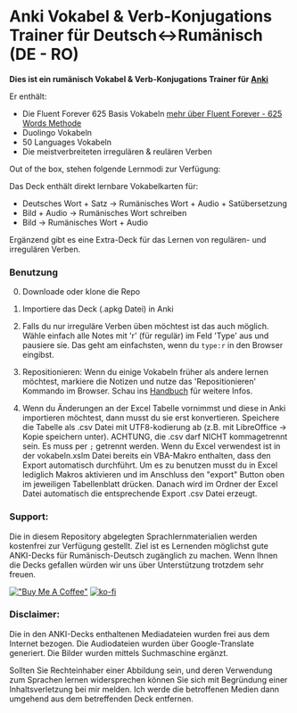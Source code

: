 Anki Vokabel & Verb-Konjugations Trainer für Deutsch<->Rumänisch (DE - RO)
============================================

**Dies ist ein rumänisch Vokabel & Verb-Konjugations Trainer für [Anki](http://ankisrs.net)**

Er enthält:
- Die Fluent Forever 625 Basis Vokabeln [mehr über Fluent Forever - 625 Words Methode](https://blog.fluent-forever.com/base-vocabulary-list/)
- Duolingo Vokabeln
- 50 Languages Vokabeln
- Die meistverbreiteten irregulären & reulären Verben

Out of the box, stehen folgende Lernmodi zur Verfügung:

Das Deck enthält direkt lernbare Vokabelkarten für:
* Deutsches Wort + Satz -> Rumänisches Wort + Audio + Satübersetzung
* Bild + Audio -> Rumänisches Wort schreiben
* Bild -> Rumänisches Wort + Audio

Ergänzend gibt es eine Extra-Deck für das Lernen von regulären- und irregulären Verben.

### Benutzung

0. Downloade oder klone die Repo

1. Importiere das Deck (.apkg Datei) in Anki

2. Falls du nur irreguläre Verben üben möchtest ist das auch möglich. Wähle einfach alle Notes mit 'r' (für regulär) im Feld 'Type' aus und pausiere sie. Das geht am einfachsten, wenn du `type:r` in den Browser eingibst.

3. Repositionieren: Wenn du einige Vokabeln früher als andere lernen möchtest, markiere die Notizen und nutze das 'Repositionieren' Kommando im Browser. Schau ins [Handbuch](http://ankisrs.net/docs/manual.html#other-menu-items) für weitere Infos.

4. Wenn du Änderungen an der Excel Tabelle vornimmst und diese in Anki importieren möchtest, dann musst du sie erst konvertieren. Speichere die Tabelle als .csv Datei mit UTF8-kodierung ab (z.B. mit LibreOffice -> Kopie speichern unter). ACHTUNG, die .csv darf NICHT kommagetrennt sein. Es muss per `;` getrennt werden.
Wenn du Excel verwendest ist in der vokabeln.xslm Datei bereits ein VBA-Makro enthalten, dass den Export automatisch durchführt.
Um es zu benutzen musst du in Excel lediglich Makros aktivieren und im Anschluss den "export" Button oben im jeweiligen Tabellenblatt drücken.
Danach wird im Ordner der Excel Datei automatisch die entsprechende Export .csv Datei erzeugt.

### Support:
Die in diesem Repository abgelegten Sprachlernmaterialien werden kostenfrei zur Verfügung gestellt.
Ziel ist es Lernenden möglichst gute ANKI-Decks für Rumänisch-Deutsch zugänglich zu machen.
Wenn Ihnen die Decks gefallen würden wir uns über Unterstützung trotzdem sehr freuen.

[!["Buy Me A Coffee"](https://www.buymeacoffee.com/assets/img/custom_images/orange_img.png)](https://www.buymeacoffee.com/born2root)
[![ko-fi](https://ko-fi.com/img/githubbutton_sm.svg)](https://ko-fi.com/born2root)

### Disclaimer:
Die in den ANKI-Decks enthaltenen Mediadateien wurden frei aus dem Internet bezogen.
Die Audiodateien wurden über Google-Translate generiert.
Die Bilder wurden mittels Suchmaschine ergänzt.

Sollten Sie Rechteinhaber einer Abbildung sein, und deren Verwendung zum Sprachen lernen widersprechen können Sie sich mit Begründung einer Inhaltsverletzung bei mir melden.
Ich werde die betroffenen Medien dann umgehend aus dem betreffenden Deck entfernen.
